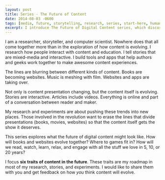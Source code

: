 ```yaml
---
layout: post
title: Series - The Future of Content
date: 2014-08-03 -0600
tags: [media, future, storytelling, research, series, start-here, human-computer-interaction]
excerpt: I introduce The Future of Digital Content series, which discusses six traits I believe will be at the heart what content will look like in the coming years.
---
```


I am a researcher, storyteller, and computer scientist. Nowhere does that all come together more than in the exploration of how content is evolving. I research how people interact with content and education. I tell stories that are mixed-media and interactive. I build tools and apps that help authors and geeks work together to make awesome content experiences.

The lines are blurring between different kinds of content. Books are becoming websites. Music is meshing with film. Websites and apps are taking over.

Not only is content presentation changing, but the content itself is evolving. Stories are interactive. Articles include videos. Everything is online and part of a conversation between reader and maker.

My research and experiments are about pushing these trends into new places. Those involved in the revolution want to erase the lines that divide presentations (books, movies, websites) so that the content itself gets the show it deserves.

This series explores what the future of digital content might look like. How will books and websites evolve together? Where to games fit in? How will we read, watch, learn, relax, and engage with all the stuff we love in 5, 10, or 20 years?

I focus **six traits of content in the future**. These traits are my roadmap in most of my research, stories, and experiments. I would like to share them with you and get feedback on how _you_ think content will evolve.
